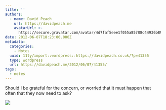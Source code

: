 ```yaml
---
title: ''
authors:
  - name: David Peach
    url: https://davidpeach.me
    avatarUrl: >-
      https://secure.gravatar.com/avatar/4d7faf5eee1f055a85788c44936b8995eaab6dfb004e7854ec747ccb272e91ee?s=96&d=mm&r=g
date: 2012-06-07T18:23:00.000Z
metadata:
  categories:
    - Notes
  uuid: 11ty/import::wordpress::https://davidpeach.co.uk/?p=41355
  type: wordpress
  url: https://davidpeach.me/2012/06/07/41355/
tags:
  - notes
---
```

Should I be grateful for the concern, or worried that it must happen that often that they now need to ask?

[![](/assets/Auz2ZrACIAAzcR6-768x1024-BQuN9eQgaYaw.jpg)](/assets/Auz2ZrACIAAzcR6-768x1024-BQuN9eQgaYaw.jpg)